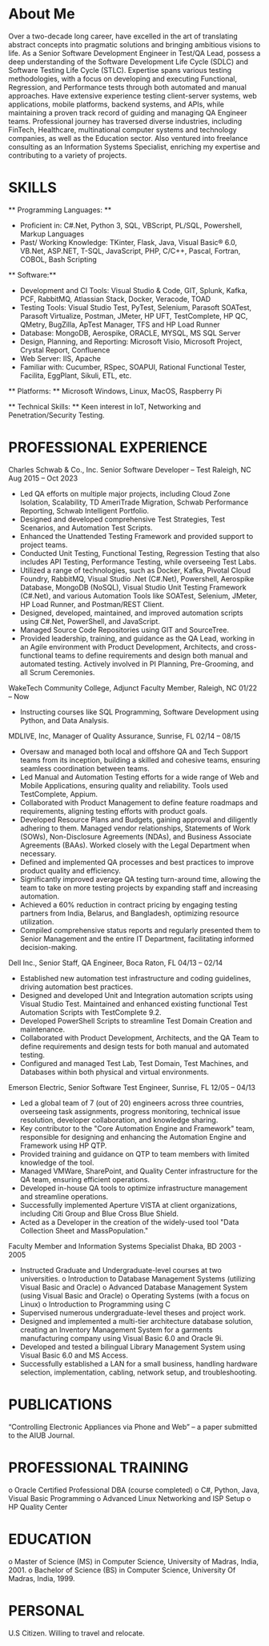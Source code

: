 # About Me

Over a two-decade long career, have excelled in the art of translating abstract concepts into pragmatic solutions and bringing ambitious visions to life. As a Senior Software Development Engineer in Test/QA Lead, possess a deep understanding of the Software Development Life Cycle (SDLC) and Software Testing Life Cycle (STLC). Expertise spans various testing methodologies, with a focus on developing and executing Functional, Regression, and Performance tests through both automated and manual approaches. Have extensive experience testing client-server systems, web applications, mobile platforms, backend systems, and APIs, while maintaining a proven track record of guiding and managing QA Engineer teams. Professional journey has traversed diverse industries, including FinTech, Healthcare, multinational computer systems and technology companies, as well as the Education sector. Also ventured into freelance consulting as an Information Systems Specialist, enriching my expertise and contributing to a variety of projects.


# SKILLS	


** Programming Languages: **
-	Proficient in: C#.Net, Python 3, SQL, VBScript, PL/SQL, Powershell, Markup Languages
-	Past/ Working Knowledge: TKinter, Flask, Java, Visual Basic® 6.0, VB.Net, ASP.NET, T-SQL, JavaScript, PHP, C/C++, Pascal, Fortran, COBOL, Bash Scripting

** Software:**
-	Development and CI Tools: Visual Studio & Code, GIT, Splunk, Kafka, PCF, RabbitMQ, Atlassian Stack, Docker, Veracode, TOAD
-	Testing Tools: Visual Studio Test, PyTest, Selenium, Parasoft SOATest, Parasoft Virtualize, Postman, JMeter, HP UFT, TestComplete, HP QC, QMetry, BugZilla, ApTest Manager, TFS and HP Load Runner
-	Database: MongoDB, Aerospike, ORACLE, MYSQL, MS SQL Server
-	Design, Planning, and Reporting: Microsoft Visio, Microsoft Project, Crystal Report, Confluence
-	Web Server: IIS, Apache
-	Familiar with: Cucumber, RSpec, SOAPUI, Rational Functional Tester, Facilita, EggPlant, Sikuli, ETL, etc.

** Platforms: **   Microsoft Windows, Linux, MacOS, Raspberry Pi

** Technical Skills: ** Keen interest in IoT, Networking and Penetration/Security Testing.

# PROFESSIONAL EXPERIENCE

Charles Schwab & Co., Inc.		Senior Software Developer – Test	Raleigh, NC	Aug 2015 – Oct 2023

-	Led QA efforts on multiple major projects, including Cloud Zone Isolation, Scalability, TD AmeriTrade Migration, Schwab Performance Reporting, Schwab Intelligent Portfolio.
-	Designed and developed comprehensive Test Strategies, Test Scenarios, and Automation Test Scripts.
-	Enhanced the Unattended Testing Framework and provided support to project teams.
-	Conducted Unit Testing, Functional Testing, Regression Testing that also includes API Testing, Performance Testing, while overseeing Test Labs.
-	Utilized a range of technologies, such as Docker, Kafka, Pivotal Cloud Foundry, RabbitMQ, Visual Studio .Net (C#.Net), Powershell, Aerospike Database, MongoDB (NoSQL), Visual Studio Unit Testing Framework (C#.Net), and various Automation Tools like SOATest, Selenium, JMeter, HP Load Runner, and Postman/REST Client.
-	Designed, developed, maintained, and improved automation scripts using C#.Net, PowerShell, and JavaScript.
-	Managed Source Code Repositories using GIT and SourceTree.
-	Provided leadership, training, and guidance as the QA Lead, working in an Agile environment with Product Development, Architects, and cross-functional teams to define requirements and design both manual and automated testing. Actively involved in PI Planning, Pre-Grooming, and all Scrum Ceremonies.

WakeTech Community College,	Adjunct Faculty Member, 		Raleigh, NC 		01/22 – Now

-	Instructing courses like SQL Programming, Software Development using Python, and Data Analysis.

MDLIVE, Inc,				Manager of Quality Assurance,	Sunrise, FL		02/14 – 08/15 
-	Oversaw and managed both local and offshore QA and Tech Support teams from its inception, building a skilled and cohesive teams, ensuring seamless coordination between teams.
-	Led Manual and Automation Testing efforts for a wide range of Web and Mobile Applications, ensuring quality and reliability. Tools used TestComplete, Appium.
-	Collaborated with Product Management to define feature roadmaps and requirements, aligning testing efforts with product goals.
-	Developed Resource Plans and Budgets, gaining approval and diligently adhering to them. Managed vendor relationships, Statements of Work (SOWs), Non-Disclosure Agreements (NDAs), and Business Associate Agreements (BAAs). Worked closely with the Legal Department when necessary.
-	Defined and implemented QA processes and best practices to improve product quality and efficiency.
-	Significantly improved average QA testing turn-around time, allowing the team to take on more testing projects by expanding staff and increasing automation.
-	Achieved a 60% reduction in contract pricing by engaging testing partners from India, Belarus, and Bangladesh, optimizing resource utilization.
-	Compiled comprehensive status reports and regularly presented them to Senior Management and the entire IT Department, facilitating informed decision-making.

Dell Inc.,				Senior Staff, QA Engineer,		Boca Raton, FL	04/13 – 02/14

-	Established new automation test infrastructure and coding guidelines, driving automation best practices.
-	Designed and developed Unit and Integration automation scripts using Visual Studio Test. Maintained and enhanced existing functional Test Automation Scripts with TestComplete 9.2.
-	Developed PowerShell Scripts to streamline Test Domain Creation and maintenance.
-	Collaborated with Product Development, Architects, and the QA Team to define requirements and design tests for both manual and automated testing.
-	Configured and managed Test Lab, Test Domain, Test Machines, and Databases within both physical and virtual environments.

Emerson Electric,			Senior Software Test Engineer,	Sunrise, FL		12/05 – 04/13
-	Led a global team of 7 (out of 20) engineers across three countries, overseeing task assignments, progress monitoring, technical issue resolution, developer collaboration, and knowledge sharing.
-	Key contributor to the "Core Automation Engine and Framework" team, responsible for designing and enhancing the Automation Engine and Framework using HP QTP.
-	Provided training and guidance on QTP to team members with limited knowledge of the tool.
-	Managed VMWare, SharePoint, and Quality Center infrastructure for the QA team, ensuring efficient operations.
-	Developed in-house QA tools to optimize infrastructure management and streamline operations.
-	Successfully implemented Aperture VISTA at client organizations, including Citi Group and Blue Cross Blue Shield.
-	Acted as a Developer in the creation of the widely-used tool "Data Collection Sheet and MassPopulation."


Faculty Member and Information Systems Specialist			Dhaka, BD		2003 - 2005
-	Instructed Graduate and Undergraduate-level courses at two universities. 
o	Introduction to Database Management Systems (utilizing Visual Basic and Oracle)
o	Advanced Database Management System (using Visual Basic and Oracle)
o	Operating Systems (with a focus on Linux)
o	Introduction to Programming using C
-	Supervised numerous undergraduate-level theses and project work.
-	Designed and implemented a multi-tier architecture database solution, creating an Inventory Management System for a garments manufacturing company using Visual Basic 6.0 and Oracle 9i.
-	Developed and tested a bilingual Library Management System using Visual Basic 6.0 and MS Access.
-	Successfully established a LAN for a small business, handling hardware selection, implementation, cabling, network setup, and troubleshooting.

# PUBLICATIONS	

“Controlling Electronic Appliances via Phone and Web” – a paper submitted to the AIUB Journal.


# PROFESSIONAL TRAINING

o	Oracle Certified Professional DBA (course completed)
o	C#, Python, Java, Visual Basic Programming
o	Advanced Linux Networking and ISP Setup
o	HP Quality Center

# EDUCATION

o	Master of Science (MS)  in Computer Science, University of Madras, India, 2001.
o	Bachelor of Science (BS) in Computer Science, University Of Madras, India, 1999.

# PERSONAL	

U.S Citizen. Willing to travel and relocate.
